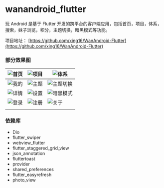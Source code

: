 # wanandroid_flutter

玩 Android 是基于 Flutter 开发的跨平台的客户端应用，包括首页，项目，体系，搜索，妹子浏览，积分，主题切换，暗黑模式等功能。

项目地址： [https://github.com/xing16/WanAndroid-Flutter](https://github.com/xing16/WanAndroid-Flutter)

### 部分效果图

| ![首页](https://user-gold-cdn.xitu.io/2020/2/6/170193113623bc19?w=1080&h=1920&f=png&s=827052) | ![项目](https://user-gold-cdn.xitu.io/2020/2/6/1701931501d12c29?w=1080&h=1920&f=png&s=556203) | ![体系](https://user-gold-cdn.xitu.io/2020/2/6/17019319fbda90a5?w=1080&h=1920&f=png&s=110945) |
| ------------------------------------------------------------ | ------------------------------------------------------------ | ------------------------------------------------------------ |
| ![我的](https://user-gold-cdn.xitu.io/2020/2/6/1701931d53221928?w=1080&h=1920&f=png&s=133422) | ![主题](https://user-gold-cdn.xitu.io/2020/2/6/17019322279af48e?w=1080&h=1920&f=png&s=145150) | ![主题切换](https://user-gold-cdn.xitu.io/2020/2/6/17019325f0bdea10?w=1080&h=1920&f=png&s=133326) |
| ![详情](https://user-gold-cdn.xitu.io/2020/2/6/1701932a5d3e0d76?w=1080&h=1920&f=png&s=124802) | ![设置](https://user-gold-cdn.xitu.io/2020/2/6/170193370931dc61?w=1080&h=1920&f=png&s=63072) | ![暗黑模式](https://user-gold-cdn.xitu.io/2020/2/6/1701933a64fb52f9?w=1080&h=1920&f=png&s=62779) |
| ![登录](https://user-gold-cdn.xitu.io/2020/2/6/170193409eb3e610?w=1080&h=1920&f=png&s=54714) | ![注册](https://user-gold-cdn.xitu.io/2020/2/6/17019345eb295d98?w=1080&h=1920&f=png&s=46190) | ![关于](https://user-gold-cdn.xitu.io/2020/2/6/1701930904e5ab95?w=1080&h=1920&f=png&s=134333) |
|                                                              |                                                              |                                                              |

### 依赖库

- Dio
- flutter_swiper
- webview_flutter
- flutter_staggered_grid_view
- json_annotation
- fluttertoast
- provider
- shared_preferences
- flutter_easyrefresh
- photo_view